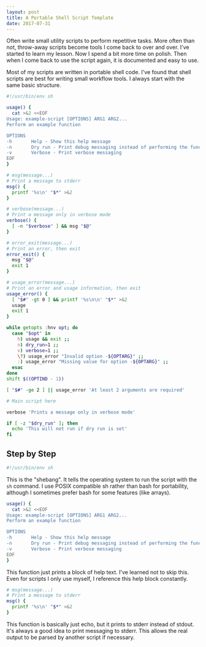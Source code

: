 ```yaml
---
layout: post
title: A Portable Shell Script Template
date: 2017-07-31
---
```


Often write small utility scripts to perform repetitive tasks. More
often than not, throw-away scripts become tools I come back to over and over.
I've started to learn my lesson. Now I spend a bit more time on polish. Then
when I come back to use the script again, it is documented and easy to use.

Most of my scripts are written in portable shell code. I've found
that shell scripts are best for writing small workflow tools. I always start
with the same basic structure.

```sh
#!/usr/bin/env sh

usage() {
  cat >&2 <<EOF
Usage: example-script [OPTIONS] ARG1 ARG2...
Perform an example function

OPTIONS
-h       Help - Show this help message
-n       Dry run - Print debug messaging instead of performing the function
-v       Verbose - Print verbose messaging
EOF
}

# msg(message...)
# Print a message to stderr
msg() {
  printf '%s\n' "$*" >&2
}

# verbose(message...)
# Print a message only in verbose mode
verbose() {
  [ -n "$verbose" ] && msg "$@"
}

# error_exit(message...)
# Print an error, then exit
error_exit() {
  msg "$@"
  exit 1
}

# usage_error(message...)
# Print an error and usage information, then exit
usage_error() {
  [ "$#" -gt 0 ] && printf '%s\n\n' "$*" >&2
  usage
  exit 1
}

while getopts :hnv opt; do
  case "$opt" in
    h) usage && exit ;;
    n) dry_run=1 ;;
    v) verbose=1 ;;
    \?) usage_error "Invalid option -${OPTARG}" ;;
    :) usage_error "Missing value for option -${OPTARG}" ;;
  esac
done
shift $((OPTIND - 1))

[ "$#" -ge 2 ] || usage_error 'At least 2 arguments are required'

# Main script here

verbose 'Prints a message only in verbose mode'

if [ -z "$dry_run" ]; then
  echo 'This will not run if dry run is set'
fi
```

## Step by Step

```sh
#!/usr/bin/env sh
```

This is the "shebang". It tells the operating system to run the script with the
`sh` command. I use POSIX compatible sh rather than bash for
portability, although I sometimes prefer bash for some features (like arrays).

```sh
usage() {
  cat >&2 <<EOF
Usage: example-script [OPTIONS] ARG1 ARG2...
Perform an example function

OPTIONS
-h       Help - Show this help message
-n       Dry run - Print debug messaging instead of performing the function
-v       Verbose - Print verbose messaging
EOF
}
```

This function just prints a block of help text. I've learned not to skip this.
Even for scripts I only use myself, I reference this help block constantly.

```sh
# msg(message...)
# Print a message to stderr
msg() {
  printf '%s\n' "$*" >&2
}
```

This function is basically just echo, but it prints to stderr instead of stdout.
It's always a good idea to print messaging to stderr. This allows the real
output to be parsed by another script if necessary.

